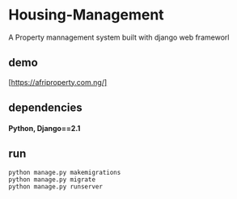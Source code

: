 # Housing-Management

A Property mannagement system built with django web frameworl



## demo 
[https://afriproperty.com.ng/]

## dependencies
#### Python, Django==2.1 

## run 

```
python manage.py makemigrations
python manage.py migrate
python manage.py runserver
```
